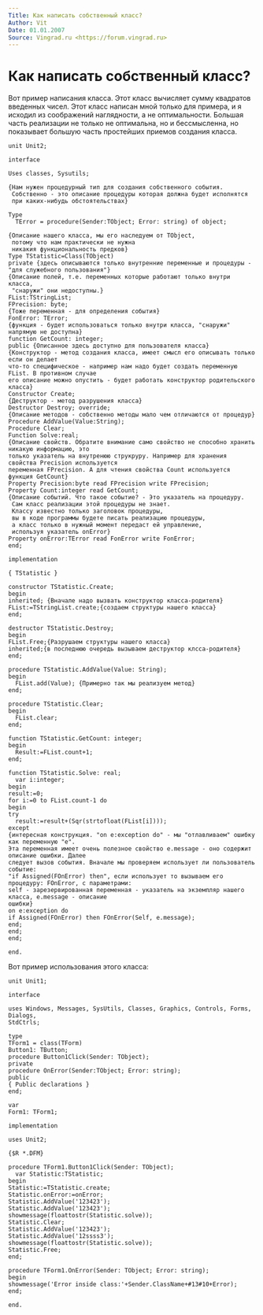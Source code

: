 ```yaml
---
Title: Как написать собственный класс?
Author: Vit
Date: 01.01.2007
Source: Vingrad.ru <https://forum.vingrad.ru>
---
```



Как написать собственный класс?
===============================

Вот пример написания класса. Этот класс вычисляет сумму квадратов
введенных чисел. Этот класс написан мной только для примера, и я исходил
из соображений наглядности, а не оптимальности. Большая часть реализации
не только не оптимальна, но и бессмысленна, но показывает большую часть
простейших приемов создания класса.

    unit Unit2;
     
    interface
     
    Uses classes, Sysutils;
     
    {Нам нужен процедурный тип для создания собственного события.
     Собственно - это описание процедуры которая должна будет исполнятся
     при каких-нибудь обстоятельствах}
     
    Type
      TError = procedure(Sender:TObject; Error: string) of object;
     
    {Описание нашего класса, мы его наследуем от TObject,
     потому что нам практически не нужна
     никакия функциональность предков}
    Type TStatistic=Class(TObject)
    private {здесь описываются только внутренние переменные и процедуры - "для служебного пользования"}
    {Описание полей, т.е. переменных которые работают только внутри класса,
     "снаружи" они недоступны.}
    FList:TStringList;
    FPrecision: byte;
    {Тоже переменная - для определения события}
    FonError: TError;
    {функция - будет использоваться только внутри класса, "снаружи" напрямую не доступна}
    function GetCount: integer;
    public {Описанное здесь доступно для пользователя класса}
    {Конструктор - метод создания класса, имеет смысл его описывать только если он делает
    что-то специфическое - например нам надо будет создать переменную FList. В противном случае
    его описание можно опустить - будет работать конструктор родительского класса}
    Constructor Create;
    {Деструктор - метод разрушения класса}
    Destructor Destroy; override;
    {Описание методов - собственно методы мало чем отличаются от процедур}
    Procedure AddValue(Value:String);
    Procedure Clear;
    Function Solve:real;
    {Описание свойств. Обратите внимание само свойство не способно хранить никакую информацию, это
    только указатель на внутренюю струкруру. Например для хранения свойства Precision используется
    переменная FPrecision. А для чтения свойства Count используется функция GetCount}
    Property Precision:byte read FPrecision write FPrecision;
    Property Count:integer read GetCount;
    {Описание событий. Что такое событие? - Это указатель на процедуру.
     Сам класс реализации этой процедуры не знает.
     Классу известно только заголовок процедуры,
     вы в коде программы будете писать реализацию процедуры,
     а класс только в нужный момент передаст ей управление,
     используя указатель onError}
    Property onError:TError read FonError write FonError;
    end;
     
    implementation
     
    { TStatistic }
     
    constructor TStatistic.Create;
    begin
    inherited; {Вначале надо вызвать конструктор класса-родителя}
    FList:=TStringList.create;{создаем структуры нашего класса}
    end;
     
    destructor TStatistic.Destroy;
    begin
    FList.Free;{Разрушаем структуры нашего класса}
    inherited;{в последнюю очередь вызываем деструктор клсса-родителя}
    end;
     
    procedure TStatistic.AddValue(Value: String);
    begin
      FList.add(Value); {Примерно так мы реализуем метод}
    end;
     
    procedure TStatistic.Clear;
    begin
      FList.clear;
    end;
     
    function TStatistic.GetCount: integer;
    begin
      Result:=FList.count+1;
    end;
     
    function TStatistic.Solve: real;
      var i:integer;
    begin
    result:=0;
    for i:=0 to FList.count-1 do
    begin
    try
      result:=result+(Sqr(strtofloat(FList[i])));
    except
    {интересная конструкция. "on e:exception do" - мы "отлавливаем" ошибку как переменную "e".
    Эта переменная имеет очень полезное свойство e.message - оно содержит описание ошибки. Далее
    следует вызов события. Вначале мы проверяем использует ли пользователь событие:
    "if Assigned(FOnError) then", если использует то вызываем его процедуру: FOnError, с параметрами:
    self - зарезервированная переменная - указатель на экземпляр нашего класса, e.message - описание
    ошибки}
    on e:exception do 
    if Assigned(FOnError) then FOnError(Self, e.message);
    end;
    end;
    end;
     
    end.
     
Вот пример использования этого класса:

    unit Unit1;
     
    interface
     
    uses Windows, Messages, SysUtils, Classes, Graphics, Controls, Forms, Dialogs,
    StdCtrls;
     
    type
    TForm1 = class(TForm)
    Button1: TButton;
    procedure Button1Click(Sender: TObject);
    private
    procedure OnError(Sender:TObject; Error: string);
    public
    { Public declarations }
    end;
     
    var
    Form1: TForm1;
     
    implementation
     
    uses Unit2;
     
    {$R *.DFM}
     
    procedure TForm1.Button1Click(Sender: TObject);
      var Statistic:TStatistic;
    begin
    Statistic:=TStatistic.create;
    Statistic.onError:=onError;
    Statistic.AddValue('123423');
    Statistic.AddValue('123423');
    showmessage(floattostr(Statistic.solve));
    Statistic.Clear;
    Statistic.AddValue('123423');
    Statistic.AddValue('12ssss3');
    showmessage(floattostr(Statistic.solve));
    Statistic.Free;
    end;
     
    procedure TForm1.OnError(Sender: TObject; Error: string);
    begin
    showmessage('Error inside class:'+Sender.ClassName+#13#10+Error);
    end;
     
    end.

